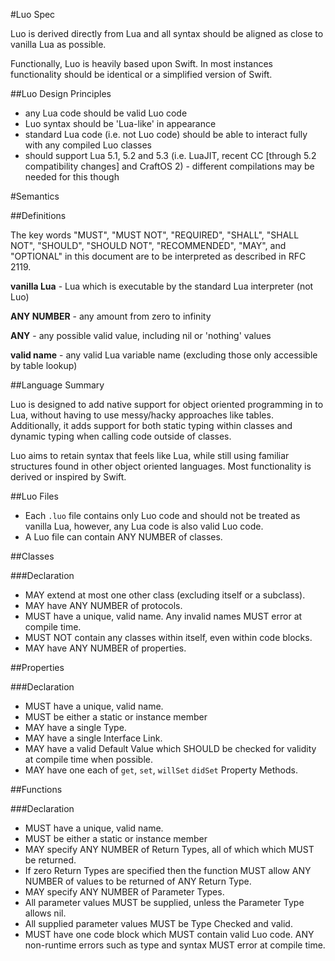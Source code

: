 #Luo Spec

Luo is derived directly from Lua and all syntax should be aligned as close to vanilla Lua as possible.

Functionally, Luo is heavily based upon Swift. In most instances functionality should be identical or a simplified version of Swift.

##Luo Design Principles

- any Lua code should be valid Luo code
- Luo syntax should be 'Lua-like' in appearance
- standard Lua code (i.e. not Luo code) should be able to interact fully with any compiled Luo classes
- should support Lua 5.1, 5.2 and 5.3 (i.e. LuaJIT, recent CC [through 5.2 compatibility changes] and CraftOS 2) - different compilations may be needed for this though

#Semantics

##Definitions

The key words "MUST", "MUST NOT", "REQUIRED", "SHALL", "SHALL NOT", "SHOULD", "SHOULD NOT", "RECOMMENDED", "MAY", and "OPTIONAL" in this document are to be interpreted as described in RFC 2119.

**vanilla Lua** - Lua which is executable by the standard Lua interpreter (not Luo)

**ANY NUMBER** - any amount from zero to infinity

**ANY** - any possible valid value, including nil or 'nothing' values

**valid name** - any valid Lua variable name (excluding those only accessible by table lookup)

##Language Summary

Luo is designed to add native support for object oriented programming in to Lua, without having to use messy/hacky approaches like tables. Additionally, it adds support for both static typing within classes and dynamic typing when calling code outside of classes.

Luo aims to retain syntax that feels like Lua, while still using familiar structures found in other object oriented languages. Most functionality is derived or inspired by Swift.

##Luo Files

- Each `.luo` file contains only Luo code and should not be treated as vanilla Lua, however, any Lua code is also valid Luo code.
- A Luo file can contain ANY NUMBER of classes.

##Classes

###Declaration

- MAY extend at most one other class (excluding itself or a subclass).
- MAY have ANY NUMBER of protocols.
- MUST have a unique, valid name. Any invalid names MUST error at compile time.
- MUST NOT contain any classes within itself, even within code blocks.
- MAY have ANY NUMBER of properties.

##Properties

###Declaration

- MUST have a unique, valid name.
- MUST be either a static or instance member
- MAY have a single Type.
- MAY have a single Interface Link.
- MAY have a valid Default Value which SHOULD be checked for validity at compile time when possible.
- MAY have one each of `get`, `set`, `willSet` `didSet` Property Methods.

##Functions

###Declaration

- MUST have a unique, valid name.
- MUST be either a static or instance member
- MAY specify ANY NUMBER of Return Types, all of which which MUST be returned.
- If zero Return Types are specified then the function MUST allow ANY NUMBER of values to be returned of ANY Return Type.
- MAY specify ANY NUMBER of Parameter Types.
- All parameter values MUST be supplied, unless the Parameter Type allows nil.
- All supplied parameter values MUST be Type Checked and valid.
- MUST have one code block which MUST contain valid Luo code. ANY non-runtime errors such as type and syntax MUST error at compile time.